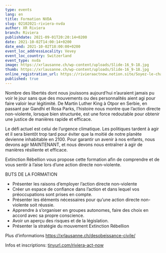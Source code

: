 ```yaml
---
type: events
lang: en
title: Formation NVDA
slug: 02102021-riviera-nvda
author: XR Riviera
branch: Riviera
publishdate: 2021-09-01T20:20:14+0200
date: 2021-10-02T14:00:14+0200
date_end: 2021-10-02T18:00:00+0200
event_loc_addressLocality: Vevey
event_loc_country: Switzerland
event_type: nvda
image: https://xrlausanne.ch/wp-content/uploads/Slide-16_9-18.jpg
thumb: https://xrlausanne.ch/wp-content/uploads/Slide-16_9-18.jpg
online_registration_url: https://rivieraactnow.notion.site/Soyez-le-changement-09402a28bd774b00aa6b4a426fce416e
published: true
---
```

<!--StartFragment-->

Nombre des libertés dont nous jouissons aujourd’hui n’auraient jamais pu voir le jour sans que des mouvements ou des personnalités aient agi pour faire valoir leur légitimité. De Martin Luther King à Otpor en Serbie, en passant par Gandhi et Rosa Parks, l’histoire nous montre que l’action directe non-violente, lorsque bien structurée, est une force redoutable pour obtenir une justice de manières rapide et efficace.

Le défi actuel est celui de l’urgence climatique. Les politiques tardent à agir et il sera bientôt trop tard pour éviter que la moitié de notre planète devienne inhabitable en 2100. Pour garantir un avenir à nos enfants, nous devons agir MAINTENANT, et nous devons nous entraîner à agir de manières résiliente et efficace.

Extinction Rébellion vous propose cette formation afin de comprendre et de vous sentir à l’aise lors d’une action directe non-violente.

BUTS DE LA FORMATION

* Présenter les raisons d’employer l’action directe non-violente
* Créer un espace de confiance dans l’action et dans lequel vos préoccupations sont prises en compte.
* Présenter les éléments nécessaires pour qu’une action directe non-violente soit réussie.
* Apprendre à s’organiser en groupes autonomes, faire des choix en accord avec sa propre conscience.
* Avoir un aperçu des risques et de la législation.
* Présenter la stratégie du mouvement Extinction Rébellion

Plus d’informations <https://xrlausanne.ch/desobeissance-civile/>

Infos et inscriptions: [tinyurl.com/riviera-act-now](https://tinyurl.com/riviera-act-now?fbclid=IwAR2JcD_PLW71JtjQT7KVBNu5b2byd3u6QQUAm1eGjZlvEQm9RkSEcnh1f5k)

<!--EndFragment-->